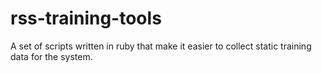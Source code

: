 rss-training-tools
==================

A set of scripts written in ruby that make it easier to collect static training data for the system.